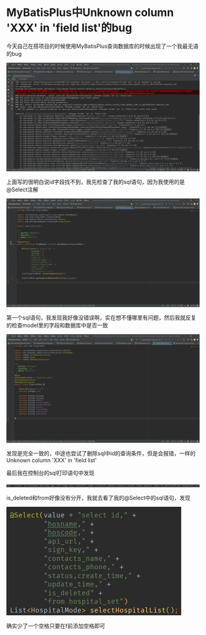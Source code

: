# MyBatisPlus中Unknown column 'XXX' in 'field list'的bug



今天自己在搭项目的时候使用MyBatisPlus查询数据库的时候出现了一个我最无语的bug

![image-20230217194944976](https://raw.githubusercontent.com/liminglemu/PictureLibrary/main/image-20230217194944976.png)

上面写的很明白说id字段找不到，我先检查了我的sql语句，因为我使用的是@Select注解

![image-20230217195223590](https://raw.githubusercontent.com/liminglemu/PictureLibrary/main/image-20230217195223590.png)

第一个sql语句，我发现我好像没错误啊，实在想不懂哪里有问题，然后我就反复的检查model里的字段和数据库中是否一致

![image-20230217195113692](https://raw.githubusercontent.com/liminglemu/PictureLibrary/main/image-20230217195113692.png)

发现是完全一致的，中途也尝试了删除sql中id的查询条件，但是会报错，一样的Unknown column 'XXX' in 'field list'

最后我在控制台的sql打印语句中发现

![image-20230217195547936](https://raw.githubusercontent.com/liminglemu/PictureLibrary/main/image-20230217195547936.png)

is_deleted和from好像没有分开，我就去看了我的@Select中的sql语句，发现

![image-20230217195649747](https://raw.githubusercontent.com/liminglemu/PictureLibrary/main/image-20230217195649747.png)

确实少了一个空格只要在f前添加空格即可